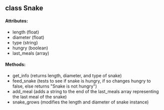 ## class Snake

#### Attributes:
- length (float)
- diameter (float)
- type (string)
- hungry (boolean)
- last_meals (array)

#### Methods:
- get_info (returns length, diameter, and type of snake)
- feed_snake (tests to see if snake is hungry, if so changes hungry to false, else returns "Snake is not hungry")
- add_meal (adds a string to the end of the last_meals array representing the last meal of the snake)
- snake_grows (modifies the length and diameter of snake instance)
